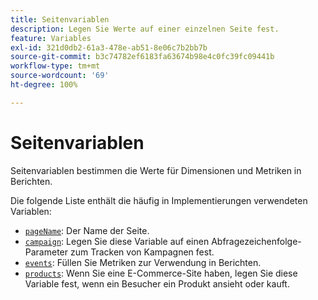 ```yaml
---
title: Seitenvariablen
description: Legen Sie Werte auf einer einzelnen Seite fest.
feature: Variables
exl-id: 321d0db2-61a3-478e-ab51-8e06c7b2bb7b
source-git-commit: b3c74782ef6183fa63674b98e4c0fc39fc09441b
workflow-type: tm+mt
source-wordcount: '69'
ht-degree: 100%

---
```


# Seitenvariablen

Seitenvariablen bestimmen die Werte für Dimensionen und Metriken in Berichten.

Die folgende Liste enthält die häufig in Implementierungen verwendeten Variablen:

* [`pageName`](pagename.md): Der Name der Seite.
* [`campaign`](campaign.md): Legen Sie diese Variable auf einen Abfragezeichenfolge-Parameter zum Tracken von Kampagnen fest.
* [`events`](events/events-overview.md): Füllen Sie Metriken zur Verwendung in Berichten.
* [`products`](products.md): Wenn Sie eine E-Commerce-Site haben, legen Sie diese Variable fest, wenn ein Besucher ein Produkt ansieht oder kauft.
